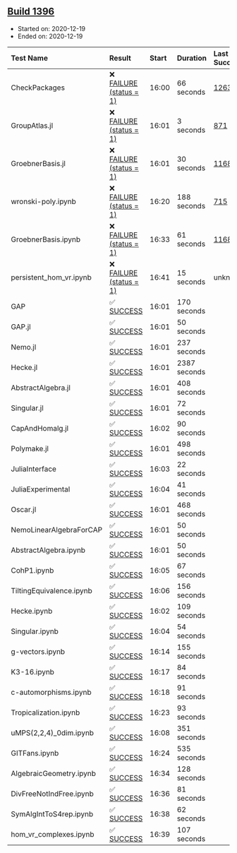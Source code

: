 ## [Build 1396](https://oscarci.mathematik.uni-kl.de/job/oscar-stable/1396/)

* Started on: 2020-12-19
* Ended on: 2020-12-19

| Test Name    | Result | Start | Duration | Last Success | First Failure |
|:-------------|:-------|:------|:---------|:-------------|:--------------|
| CheckPackages | ❌ [FAILURE (status = 1)](https://oscarci.mathematik.uni-kl.de/job/oscar-stable/1396/artifact/logs/build-1396/CheckPackages.log) | 16:00 | 66 seconds | [1263](https://oscarci.mathematik.uni-kl.de/job/oscar-stable/1263/) | [1264](https://oscarci.mathematik.uni-kl.de/job/oscar-stable/1264/) |
| GroupAtlas.jl | ❌ [FAILURE (status = 1)](https://oscarci.mathematik.uni-kl.de/job/oscar-stable/1396/artifact/logs/build-1396/GroupAtlas.jl.log) | 16:01 | 3 seconds | [871](https://oscarci.mathematik.uni-kl.de/job/oscar-stable/871/) | [872](https://oscarci.mathematik.uni-kl.de/job/oscar-stable/872/) |
| GroebnerBasis.jl | ❌ [FAILURE (status = 1)](https://oscarci.mathematik.uni-kl.de/job/oscar-stable/1396/artifact/logs/build-1396/GroebnerBasis.jl.log) | 16:01 | 30 seconds | [1168](https://oscarci.mathematik.uni-kl.de/job/oscar-stable/1168/) | [1169](https://oscarci.mathematik.uni-kl.de/job/oscar-stable/1169/) |
| wronski-poly.ipynb | ❌ [FAILURE (status = 1)](https://oscarci.mathematik.uni-kl.de/job/oscar-stable/1396/artifact/logs/build-1396/wronski-poly.ipynb.log) | 16:20 | 188 seconds | [715](https://oscarci.mathematik.uni-kl.de/job/oscar-stable/715/) | [716](https://oscarci.mathematik.uni-kl.de/job/oscar-stable/716/) |
| GroebnerBasis.ipynb | ❌ [FAILURE (status = 1)](https://oscarci.mathematik.uni-kl.de/job/oscar-stable/1396/artifact/logs/build-1396/GroebnerBasis.ipynb.log) | 16:33 | 61 seconds | [1168](https://oscarci.mathematik.uni-kl.de/job/oscar-stable/1168/) | [1169](https://oscarci.mathematik.uni-kl.de/job/oscar-stable/1169/) |
| persistent_hom_vr.ipynb | ❌ [FAILURE (status = 1)](https://oscarci.mathematik.uni-kl.de/job/oscar-stable/1396/artifact/logs/build-1396/persistent_hom_vr.ipynb.log) | 16:41 | 15 seconds | unknown | unknown |
| GAP | ✅ [SUCCESS](https://oscarci.mathematik.uni-kl.de/job/oscar-stable/1396/artifact/logs/build-1396/GAP.log) | 16:01 | 170 seconds |  |  |
| GAP.jl | ✅ [SUCCESS](https://oscarci.mathematik.uni-kl.de/job/oscar-stable/1396/artifact/logs/build-1396/GAP.jl.log) | 16:01 | 50 seconds |  |  |
| Nemo.jl | ✅ [SUCCESS](https://oscarci.mathematik.uni-kl.de/job/oscar-stable/1396/artifact/logs/build-1396/Nemo.jl.log) | 16:01 | 237 seconds |  |  |
| Hecke.jl | ✅ [SUCCESS](https://oscarci.mathematik.uni-kl.de/job/oscar-stable/1396/artifact/logs/build-1396/Hecke.jl.log) | 16:01 | 2387 seconds |  |  |
| AbstractAlgebra.jl | ✅ [SUCCESS](https://oscarci.mathematik.uni-kl.de/job/oscar-stable/1396/artifact/logs/build-1396/AbstractAlgebra.jl.log) | 16:01 | 408 seconds |  |  |
| Singular.jl | ✅ [SUCCESS](https://oscarci.mathematik.uni-kl.de/job/oscar-stable/1396/artifact/logs/build-1396/Singular.jl.log) | 16:01 | 72 seconds |  |  |
| CapAndHomalg.jl | ✅ [SUCCESS](https://oscarci.mathematik.uni-kl.de/job/oscar-stable/1396/artifact/logs/build-1396/CapAndHomalg.jl.log) | 16:02 | 90 seconds |  |  |
| Polymake.jl | ✅ [SUCCESS](https://oscarci.mathematik.uni-kl.de/job/oscar-stable/1396/artifact/logs/build-1396/Polymake.jl.log) | 16:01 | 498 seconds |  |  |
| JuliaInterface | ✅ [SUCCESS](https://oscarci.mathematik.uni-kl.de/job/oscar-stable/1396/artifact/logs/build-1396/JuliaInterface.log) | 16:03 | 22 seconds |  |  |
| JuliaExperimental | ✅ [SUCCESS](https://oscarci.mathematik.uni-kl.de/job/oscar-stable/1396/artifact/logs/build-1396/JuliaExperimental.log) | 16:04 | 41 seconds |  |  |
| Oscar.jl | ✅ [SUCCESS](https://oscarci.mathematik.uni-kl.de/job/oscar-stable/1396/artifact/logs/build-1396/Oscar.jl.log) | 16:01 | 468 seconds |  |  |
| NemoLinearAlgebraForCAP | ✅ [SUCCESS](https://oscarci.mathematik.uni-kl.de/job/oscar-stable/1396/artifact/logs/build-1396/NemoLinearAlgebraForCAP.log) | 16:01 | 50 seconds |  |  |
| AbstractAlgebra.ipynb | ✅ [SUCCESS](https://oscarci.mathematik.uni-kl.de/job/oscar-stable/1396/artifact/logs/build-1396/AbstractAlgebra.ipynb.log) | 16:01 | 50 seconds |  |  |
| CohP1.ipynb | ✅ [SUCCESS](https://oscarci.mathematik.uni-kl.de/job/oscar-stable/1396/artifact/logs/build-1396/CohP1.ipynb.log) | 16:05 | 67 seconds |  |  |
| TiltingEquivalence.ipynb | ✅ [SUCCESS](https://oscarci.mathematik.uni-kl.de/job/oscar-stable/1396/artifact/logs/build-1396/TiltingEquivalence.ipynb.log) | 16:06 | 156 seconds |  |  |
| Hecke.ipynb | ✅ [SUCCESS](https://oscarci.mathematik.uni-kl.de/job/oscar-stable/1396/artifact/logs/build-1396/Hecke.ipynb.log) | 16:02 | 109 seconds |  |  |
| Singular.ipynb | ✅ [SUCCESS](https://oscarci.mathematik.uni-kl.de/job/oscar-stable/1396/artifact/logs/build-1396/Singular.ipynb.log) | 16:04 | 54 seconds |  |  |
| g-vectors.ipynb | ✅ [SUCCESS](https://oscarci.mathematik.uni-kl.de/job/oscar-stable/1396/artifact/logs/build-1396/g-vectors.ipynb.log) | 16:14 | 155 seconds |  |  |
| K3-16.ipynb | ✅ [SUCCESS](https://oscarci.mathematik.uni-kl.de/job/oscar-stable/1396/artifact/logs/build-1396/K3-16.ipynb.log) | 16:17 | 84 seconds |  |  |
| c-automorphisms.ipynb | ✅ [SUCCESS](https://oscarci.mathematik.uni-kl.de/job/oscar-stable/1396/artifact/logs/build-1396/c-automorphisms.ipynb.log) | 16:18 | 91 seconds |  |  |
| Tropicalization.ipynb | ✅ [SUCCESS](https://oscarci.mathematik.uni-kl.de/job/oscar-stable/1396/artifact/logs/build-1396/Tropicalization.ipynb.log) | 16:23 | 93 seconds |  |  |
| uMPS(2,2,4)_0dim.ipynb | ✅ [SUCCESS](https://oscarci.mathematik.uni-kl.de/job/oscar-stable/1396/artifact/logs/build-1396/uMPS-2-2-4-_0dim.ipynb.log) | 16:08 | 351 seconds |  |  |
| GITFans.ipynb | ✅ [SUCCESS](https://oscarci.mathematik.uni-kl.de/job/oscar-stable/1396/artifact/logs/build-1396/GITFans.ipynb.log) | 16:24 | 535 seconds |  |  |
| AlgebraicGeometry.ipynb | ✅ [SUCCESS](https://oscarci.mathematik.uni-kl.de/job/oscar-stable/1396/artifact/logs/build-1396/AlgebraicGeometry.ipynb.log) | 16:34 | 128 seconds |  |  |
| DivFreeNotIndFree.ipynb | ✅ [SUCCESS](https://oscarci.mathematik.uni-kl.de/job/oscar-stable/1396/artifact/logs/build-1396/DivFreeNotIndFree.ipynb.log) | 16:36 | 81 seconds |  |  |
| SymAlgIntToS4rep.ipynb | ✅ [SUCCESS](https://oscarci.mathematik.uni-kl.de/job/oscar-stable/1396/artifact/logs/build-1396/SymAlgIntToS4rep.ipynb.log) | 16:38 | 62 seconds |  |  |
| hom_vr_complexes.ipynb | ✅ [SUCCESS](https://oscarci.mathematik.uni-kl.de/job/oscar-stable/1396/artifact/logs/build-1396/hom_vr_complexes.ipynb.log) | 16:39 | 107 seconds |  |  |
